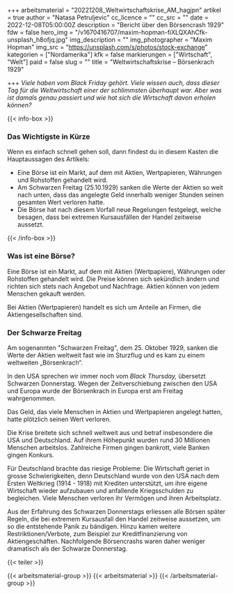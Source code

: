 +++
arbeitsmaterial = "20221208_Weltwirtschaftskrise_AM_hagjpn"
artikel = true
author = "Natasa Petruljevic"
cc_licence = ""
cc_src = ""
date = 2022-12-08T05:00:00Z
description = "Bericht über den Börsencrash 1929"
fdw = false
hero_img = "/v1670416707/maxim-hopman-fiXLQXAhCfk-unsplash_h8ofjq.jpg"
img_description = ""
img_photographer = "Maxim Hopman"
img_src = "https://unsplash.com/s/photos/stock-exchange"
kategorien = ["Nordamerika"]
kfk = false
markierungen = ["Wirtschaft", "Welt"]
paid = false
slug = ""
title = "Weltwirtschaftskrise – Börsenkrach 1929"

+++
_Viele haben vom Black Friday gehört. Viele wissen auch, dass dieser Tag für die Weltwirtschaft einer der schlimmsten überhaupt war. Aber was ist damals genau passiert und wie hat sich die Wirtschaft davon erholen können?_

{{< info-box >}} <h3>Das Wichtigste in Kürze</h3>

<p>Wenn es einfach schnell gehen soll, dann findest du in diesem Kasten die Hauptaussagen des Artikels:</p>

<ul>

<li>Eine Börse ist ein Markt, auf dem mit Aktien, Wertpapieren, Währungen und Rohstoffen gehandelt wird.</li>

<li>Am Schwarzen Freitag (25.10.1929) sanken die Werte der Aktien so weit nach unten, dass das angelegte Geld innerhalb weniger Stunden seinen gesamten Wert verloren hatte.</li>

<li>Die Börse hat nach diesem Vorfall neue Regelungen festgelegt, welche besagen, dass bei extremen Kursausfällen der Handel zeitweise aussetzt.</li>

</ul> {{< /info-box >}}

### Was ist eine Börse?

Eine Börse ist ein Markt, auf dem mit Aktien (Wertpapiere), Währungen oder Rohstoffen gehandelt wird. Die Preise können sich sekündlich ändern und richten sich stets nach Angebot und Nachfrage. Aktien können von jedem Menschen gekauft werden.

Bei Aktien (Wertpapieren) handelt es sich um Anteile an Firmen, die Aktiengesellschaften sind.

### Der Schwarze Freitag

Am sogenannten "Schwarzen Freitag", dem 25. Oktober 1929, sanken die Werte der Aktien weltweit fast wie im Sturzflug und es kam zu einem weltweiten „Börsenkrach“.

In den USA sprechen wir immer noch vom _Black Thursday,_ übersetzt Schwarzen Donnerstag. Wegen der Zeitverschiebung zwischen den USA und Europa wurde der Börsenkrach in Europa erst am Freitag wahrgenommen.

Das Geld, das viele Menschen in Aktien und Wertpapieren angelegt hatten, hatte plötzlich seinen Wert verloren.

Die Krise breitete sich schnell weltweit aus und betraf insbesondere die USA und Deutschland. Auf ihrem Höhepunkt wurden rund 30 Millionen Menschen arbeitslos. Zahlreiche Firmen gingen bankrott, viele Banken gingen Konkurs.

Für Deutschland brachte das riesige Probleme: Die Wirtschaft geriet in grosse Schwierigkeiten, denn Deutschland wurde von den USA nach dem Ersten Weltkrieg (1914 - 1918) mit Krediten unterstützt, um ihre eigene Wirtschaft wieder aufzubauen und anfallende Kriegsschulden zu begleichen. Viele Menschen verloren ihr Vermögen und ihren Arbeitsplatz.

Aus der Erfahrung des Schwarzen Donnerstags erliessen alle Börsen später Regeln, die bei extremem Kursausfall den Handel zeitweise aussetzen, um so die entstehende Panik zu bändigen. Hinzu kamen weitere Restriktionen/Verbote, zum Beispiel zur Kreditfinanzierung von Aktiengeschäften. Nachfolgende Börsencrashs waren daher weniger dramatisch als der Schwarze Donnerstag.

{{< teiler >}}

{{< arbeitsmaterial-group >}} {{< arbeitsmaterial >}} {{< /arbeitsmaterial-group >}}
